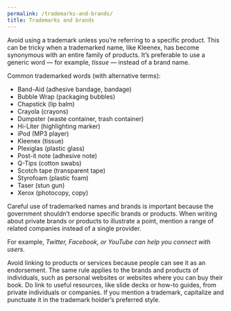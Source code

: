 ```yaml
---
permalink: /trademarks-and-brands/
title: Trademarks and brands
---
```

Avoid using a trademark unless you’re referring to a specific product.
This can be tricky when a trademarked name, like Kleenex, has become
synonymous with an entire family of products. It’s preferable to use a
generic word — for example, *tissue* — instead of a brand name.

Common trademarked words (with alternative terms):

-   Band-Aid (adhesive bandage, bandage)
-   Bubble Wrap (packaging bubbles)
-   Chapstick (lip balm)
-   Crayola (crayons)
-   Dumpster (waste container, trash container)
-   Hi-Liter (highlighting marker)
-   iPod (MP3 player)
-   Kleenex (tissue)
-   Plexiglas (plastic glass)
-   Post-it note (adhesive note)
-   Q-Tips (cotton swabs)
-   Scotch tape (transparent tape)
-   Styrofoam (plastic foam)
-   Taser (stun gun)
-   Xerox (photocopy, copy)

Careful use of trademarked names and brands is important because the
government shouldn’t endorse specific brands or products. When writing
about private brands or products to illustrate a point, mention a range
of related companies instead of a single provider.

For example, *Twitter, Facebook, or YouTube can help you connect with
users.*

Avoid linking to products or services because people can see it as an
endorsement. The same rule applies to the brands and products of
individuals, such as personal websites or websites where you can buy
their book. Do link to useful resources, like slide decks or how-to
guides, from private individuals or companies. If you mention a
trademark, capitalize and punctuate it in the trademark holder’s
preferred style.
